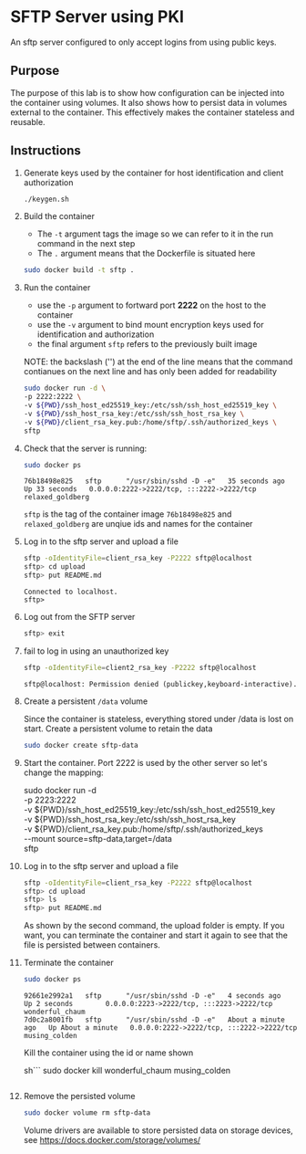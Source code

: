 # SFTP Server using PKI

An sftp server configured to only accept logins from using public keys.

## Purpose

The purpose of this lab is to show how configuration can be injected into the container using volumes. It also shows how to persist data in volumes external to the container. This effectively makes the container stateless and reusable.

## Instructions

1. Generate keys used by the container for host identification and client authorization

    ```sh
    ./keygen.sh
    ```

1. Build the container

    - The `-t` argument tags the image so we can refer to it in the run command in the next step
    - The `.` argument means that the Dockerfile is situated here

    ```sh
    sudo docker build -t sftp .
    ```

1. Run the container

    - use the `-p` argument to fortward port **2222** on the host to the container
    - use the `-v` argument to bind mount encryption keys used for identification and authorization
    - the final argument `sftp` refers to the previously built image

    NOTE: the backslash ('\') at the end of the line means that the command contianues on the next line and has only been added for readability

    ```sh
    sudo docker run -d \
    -p 2222:2222 \
    -v ${PWD}/ssh_host_ed25519_key:/etc/ssh/ssh_host_ed25519_key \
    -v ${PWD}/ssh_host_rsa_key:/etc/ssh/ssh_host_rsa_key \
    -v ${PWD}/client_rsa_key.pub:/home/sftp/.ssh/authorized_keys \
    sftp
    ```

1. Check that the server is running:

    ```sh
    sudo docker ps
    ```

    ```output
    76b18498e825   sftp      "/usr/sbin/sshd -D -e"   35 seconds ago   Up 33 seconds   0.0.0.0:2222->2222/tcp, :::2222->2222/tcp   relaxed_goldberg
    ```

    `sftp` is the tag of the container image
    `76b18498e825` and `relaxed_goldberg` are unqiue ids and names for the container

1. Log in to the sftp server and upload a file

    ```sh
    sftp -oIdentityFile=client_rsa_key -P2222 sftp@localhost
    sftp> cd upload
    sftp> put README.md
    ```

    ```output
    Connected to localhost.
    sftp>
    ```

1. Log out from the SFTP server

    ```sh
    sftp> exit
    ```

1. fail to log in using an unauthorized key

    ```sh
    sftp -oIdentityFile=client2_rsa_key -P2222 sftp@localhost
    ```

    ```output
    sftp@localhost: Permission denied (publickey,keyboard-interactive).
    ```

1. Create a persistent `/data` volume

    Since the container is stateless, everything stored under /data is lost on start. Create a persistent volume to retain the data

    ```sh
    sudo docker create sftp-data
    ```

1. Start the container. Port 2222 is used by the other server so let's change the mapping:

    sudo docker run -d \
    -p 2223:2222 \
    -v ${PWD}/ssh_host_ed25519_key:/etc/ssh/ssh_host_ed25519_key \
    -v ${PWD}/ssh_host_rsa_key:/etc/ssh/ssh_host_rsa_key \
    -v ${PWD}/client_rsa_key.pub:/home/sftp/.ssh/authorized_keys \
    --mount source=sftp-data,target=/data \
    sftp

1. Log in to the sftp server and upload a file

    ```sh
    sftp -oIdentityFile=client_rsa_key -P2222 sftp@localhost
    sftp> cd upload
    sftp> ls
    sftp> put README.md
    ```

    As shown by the second command, the upload folder is empty.
    If you want, you can terminate the container and start it again to see that the file is persisted between containers.

1. Terminate the container

    ```sh
    sudo docker ps
    ```

    ```output
    92661e2992a1   sftp      "/usr/sbin/sshd -D -e"   4 seconds ago        Up 2 seconds        0.0.0.0:2223->2222/tcp, :::2223->2222/tcp   wonderful_chaum
    7d0c2a8001fb   sftp      "/usr/sbin/sshd -D -e"   About a minute ago   Up About a minute   0.0.0.0:2222->2222/tcp, :::2222->2222/tcp   musing_colden
    ```

    Kill the container using the id or name shown

    sh```
    sudo docker kill wonderful_chaum musing_colden
    ```

1. Remove the persisted volume

    ```sh
    sudo docker volume rm sftp-data
    ```

    Volume drivers are available to store persisted data on storage devices, see <https://docs.docker.com/storage/volumes/>
